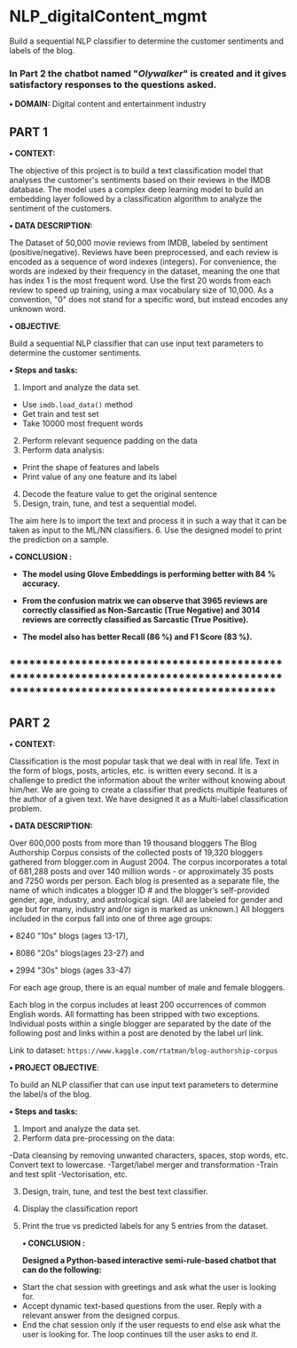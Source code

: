 # NLP_digitalContent_mgmt
Build a sequential NLP classifier to determine the customer sentiments and labels of the blog. 
### **In Part 2 the chatbot named "*Olywalker*" is created and it gives satisfactory responses to the questions asked.**

**• DOMAIN:** Digital content and entertainment industry
## PART 1

**• CONTEXT:** 

The objective of this project is to build a text classification model that analyses the customer's sentiments based on their reviews in the IMDB database. The model uses a complex deep learning model to build an embedding layer followed by a classification algorithm to analyze the sentiment of the customers.

**• DATA DESCRIPTION:** 

The Dataset of 50,000 movie reviews from IMDB, labeled by sentiment (positive/negative). Reviews have been preprocessed, and each review is encoded as a sequence of word indexes (integers). For convenience, the words are indexed by their frequency in the dataset, meaning the one that has index 1 is the most frequent word. Use the first 20 words from each review to speed up training, using a max vocabulary size of 10,000. As a convention, "0" does not stand for a specific word, but instead encodes any unknown word.


**• OBJECTIVE**: 

Build a sequential NLP classifier that can use input text
parameters to determine the customer sentiments.

**• Steps and tasks:**
1. Import and analyze the data set.
  - Use `imdb.load_data()` method
  - Get train and test set
  - Take 10000 most frequent words
2. Perform relevant sequence padding on the data
3. Perform data analysis:
  - Print the shape of features and labels
  - Print value of any one feature and its label
4. Decode the feature value to get the original sentence
5. Design, train, tune, and test a sequential model.

The aim here Is to import the text and process it in such a way that it can be taken as input to the ML/NN
classifiers. 
6. Use the designed model to print the prediction on a sample.

**• CONCLUSION :**
- **The model using Glove Embeddings is performing better with 84 % accuracy.**

- **From the confusion matrix we can observe that 3965 reviews are correctly classified as Non-Sarcastic (True Negative) and 3014 reviews are correctly classified as Sarcastic (True Positive).**

- **The model also has better Recall  (86 %) and F1 Score (83 %).**


## *****************************************************************************************************************************
## PART 2

**• CONTEXT:**

Classification is the most popular task that we deal with in real life. Text in the form of blogs, posts, articles, etc. is written every second. It is a challenge to predict the information about the writer without knowing about him/her. We are going to create a classifier that predicts multiple features of the author of a given text. We have designed it as a Multi-label classification problem.

**• DATA DESCRIPTION:**

Over 600,000 posts from more than 19 thousand bloggers The Blog Authorship Corpus consists of the collected posts of 19,320 bloggers gathered from blogger.com in August 2004. The corpus incorporates a total of 681,288 posts and over 140 million words - or approximately 35 posts and 7250 words per person. Each blog is presented as a separate file, the name of which indicates a blogger ID # and the blogger’s self-provided gender, age, industry, and astrological sign. (All are labeled for gender and age but for many, industry and/or sign is marked as unknown.) All bloggers included in the corpus fall into one of three age groups:

• 8240 "10s" blogs (ages 13-17),

• 8086 "20s" blogs(ages 23-27) and

• 2994 "30s" blogs (ages 33-47)

For each age group, there is an equal number of male and female bloggers.

Each blog in the corpus includes at least 200 occurrences of common English words. All formatting has been stripped with two exceptions.
Individual posts within a single blogger are separated by the date of the following post and links within a post are denoted by the label url link.

Link to dataset: 
`https://www.kaggle.com/rtatman/blog-authorship-corpus`

**• PROJECT OBJECTIVE**:

To build an NLP classifier that can use input text parameters to determine the label/s of the blog.

**• Steps and tasks:**
1. Import and analyze the data set.
2. Perform data pre-processing on the data:

  -Data cleansing by removing unwanted characters, spaces, stop words, etc. Convert text to lowercase.
  -Target/label merger and transformation
  -Train and test split
  -Vectorisation, etc.

3. Design, train, tune, and test the best text classifier.
4. Display the classification report
5. Print the true vs predicted labels for any 5 entries from the dataset.

   **• CONCLUSION :**

   **Designed a Python-based interactive semi-rule-based chatbot that can do the following:**
  - Start the chat session with greetings and ask what the user is looking for.
  - Accept dynamic text-based questions from the user. Reply with a relevant answer from the designed corpus.
  - End the chat session only if the user requests to end else ask what the user is looking for. The loop continues till the user asks to end it.

